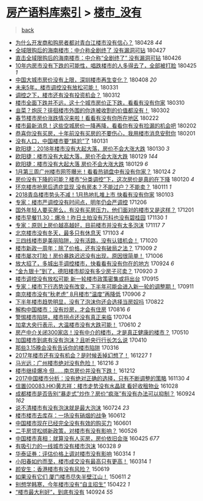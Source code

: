 [房产语料库索引](../../README.md)  > [楼市_没有](楼市_没有.md)
====
> [back](../README.md)

- [为什么开发商和购房者都对青白江楼市没有信心？](http://jkwz.applinzi.com/ittc/7096941329148019722.html#%E4%B8%BA%E4%BB%80%E4%B9%88%E5%BC%80%E5%8F%91%E5%95%86%E5%92%8C%E8%B4%AD%E6%88%BF%E8%80%85%E9%83%BD%E5%AF%B9%E9%9D%92%E7%99%BD%E6%B1%9F%E6%A5%BC%E5%B8%82%E6%B2%A1%E6%9C%89%E4%BF%A1%E5%BF%83%EF%BC%9F) 180428 *44* 
- [全域限购后的海南楼市：中介称全剧终了 没有漏洞可钻](http://jkwz.applinzi.com/ittc/7096577878416425995.html#%E5%85%A8%E5%9F%9F%E9%99%90%E8%B4%AD%E5%90%8E%E7%9A%84%E6%B5%B7%E5%8D%97%E6%A5%BC%E5%B8%82%EF%BC%9A%E4%B8%AD%E4%BB%8B%E7%A7%B0%E5%85%A8%E5%89%A7%E7%BB%88%E4%BA%86+%E6%B2%A1%E6%9C%89%E6%BC%8F%E6%B4%9E%E5%8F%AF%E9%92%BB) 180427  
- [直击全域限购后的海南楼市：中介称“全剧终了”  没有漏洞可钻](http://jkwz.applinzi.com/ittc/7096325496147280913.html#%E7%9B%B4%E5%87%BB%E5%85%A8%E5%9F%9F%E9%99%90%E8%B4%AD%E5%90%8E%E7%9A%84%E6%B5%B7%E5%8D%97%E6%A5%BC%E5%B8%82%EF%BC%9A%E4%B8%AD%E4%BB%8B%E7%A7%B0%E2%80%9C%E5%85%A8%E5%89%A7%E7%BB%88%E4%BA%86%E2%80%9D++%E6%B2%A1%E6%9C%89%E6%BC%8F%E6%B4%9E%E5%8F%AF%E9%92%BB) 180426  
- [10年内房市没有下跌的可能性，唱跌楼市的人多得去了，全部被打脸](http://jkwz.applinzi.com/ittc/7095497061174871056.html#10%E5%B9%B4%E5%86%85%E6%88%BF%E5%B8%82%E6%B2%A1%E6%9C%89%E4%B8%8B%E8%B7%8C%E7%9A%84%E5%8F%AF%E8%83%BD%E6%80%A7%EF%BC%8C%E5%94%B1%E8%B7%8C%E6%A5%BC%E5%B8%82%E7%9A%84%E4%BA%BA%E5%A4%9A%E5%BE%97%E5%8E%BB%E4%BA%86%EF%BC%8C%E5%85%A8%E9%83%A8%E8%A2%AB%E6%89%93%E8%84%B8) 180425 *1* 
- [中国大城市房价没有上限，深圳楼市再生变化？](http://jkwz.applinzi.com/ittc/7089541379049128977.html#%E4%B8%AD%E5%9B%BD%E5%A4%A7%E5%9F%8E%E5%B8%82%E6%88%BF%E4%BB%B7%E6%B2%A1%E6%9C%89%E4%B8%8A%E9%99%90%EF%BC%8C%E6%B7%B1%E5%9C%B3%E6%A5%BC%E5%B8%82%E5%86%8D%E7%94%9F%E5%8F%98%E5%8C%96%EF%BC%9F) 180408 *20* 
- [未来5年，楼市调控没有放松可能！](http://jkwz.applinzi.com/ittc/7086675103016551441.html#%E6%9C%AA%E6%9D%A55%E5%B9%B4%EF%BC%8C%E6%A5%BC%E5%B8%82%E8%B0%83%E6%8E%A7%E6%B2%A1%E6%9C%89%E6%94%BE%E6%9D%BE%E5%8F%AF%E8%83%BD%EF%BC%81) 180331  
- [调控之下，楼市还有没有投资机会？](http://jkwz.applinzi.com/ittc/7079605031412433936.html#%E8%B0%83%E6%8E%A7%E4%B9%8B%E4%B8%8B%EF%BC%8C%E6%A5%BC%E5%B8%82%E8%BF%98%E6%9C%89%E6%B2%A1%E6%9C%89%E6%8A%95%E8%B5%84%E6%9C%BA%E4%BC%9A%EF%BC%9F) 180312  
- [楼市全面下跌并不远，这十个城市房价正下跌，看看有没有你家](http://jkwz.applinzi.com/ittc/7078807535115305990.html#%E6%A5%BC%E5%B8%82%E5%85%A8%E9%9D%A2%E4%B8%8B%E8%B7%8C%E5%B9%B6%E4%B8%8D%E8%BF%9C%EF%BC%8C%E8%BF%99%E5%8D%81%E4%B8%AA%E5%9F%8E%E5%B8%82%E6%88%BF%E4%BB%B7%E6%AD%A3%E4%B8%8B%E8%B7%8C%EF%BC%8C%E7%9C%8B%E7%9C%8B%E6%9C%89%E6%B2%A1%E6%9C%89%E4%BD%A0%E5%AE%B6) 180310  
- [韭菜？炮灰？徘徊楼市外围的你连被收割的价值都没有！](http://jkwz.applinzi.com/ittc/7075832778858169360.html#%E9%9F%AD%E8%8F%9C%EF%BC%9F%E7%82%AE%E7%81%B0%EF%BC%9F%E5%BE%98%E5%BE%8A%E6%A5%BC%E5%B8%82%E5%A4%96%E5%9B%B4%E7%9A%84%E4%BD%A0%E8%BF%9E%E8%A2%AB%E6%94%B6%E5%89%B2%E7%9A%84%E4%BB%B7%E5%80%BC%E9%83%BD%E6%B2%A1%E6%9C%89%EF%BC%81) 180302  
- [春节楼市房价涨跌情况来啦！看看有没有你所在地区](http://jkwz.applinzi.com/ittc/7072966985086665744.html#%E6%98%A5%E8%8A%82%E6%A5%BC%E5%B8%82%E6%88%BF%E4%BB%B7%E6%B6%A8%E8%B7%8C%E6%83%85%E5%86%B5%E6%9D%A5%E5%95%A6%EF%BC%81%E7%9C%8B%E7%9C%8B%E6%9C%89%E6%B2%A1%E6%9C%89%E4%BD%A0%E6%89%80%E5%9C%A8%E5%9C%B0%E5%8C%BA) 180222  
- [楼市最新消息！这些空城房价一降再降，看看你有没有捡漏的机会吧](http://jkwz.applinzi.com/ittc/7065559131472004106.html#%E6%A5%BC%E5%B8%82%E6%9C%80%E6%96%B0%E6%B6%88%E6%81%AF%EF%BC%81%E8%BF%99%E4%BA%9B%E7%A9%BA%E5%9F%8E%E6%88%BF%E4%BB%B7%E4%B8%80%E9%99%8D%E5%86%8D%E9%99%8D%EF%BC%8C%E7%9C%8B%E7%9C%8B%E4%BD%A0%E6%9C%89%E6%B2%A1%E6%9C%89%E6%8D%A1%E6%BC%8F%E7%9A%84%E6%9C%BA%E4%BC%9A%E5%90%A7) 180202  
- [恭喜你没有买房，十年前没有买房的不要伤心，我用楼市消息安慰你](http://jkwz.applinzi.com/ittc/7065059434139485194.html#%E6%81%AD%E5%96%9C%E4%BD%A0%E6%B2%A1%E6%9C%89%E4%B9%B0%E6%88%BF%EF%BC%8C%E5%8D%81%E5%B9%B4%E5%89%8D%E6%B2%A1%E6%9C%89%E4%B9%B0%E6%88%BF%E7%9A%84%E4%B8%8D%E8%A6%81%E4%BC%A4%E5%BF%83%EF%BC%8C%E6%88%91%E7%94%A8%E6%A5%BC%E5%B8%82%E6%B6%88%E6%81%AF%E5%AE%89%E6%85%B0%E4%BD%A0) 180201  
- [没有人口，中国楼市要“尴尬”了](http://jkwz.applinzi.com/ittc/7064692500134888454.html#%E6%B2%A1%E6%9C%89%E4%BA%BA%E5%8F%A3%EF%BC%8C%E4%B8%AD%E5%9B%BD%E6%A5%BC%E5%B8%82%E8%A6%81%E2%80%9C%E5%B0%B4%E5%B0%AC%E2%80%9D%E4%BA%86) 180131  
- [欧阳捷：2018年楼市没有大起大落，房价不会大涨大跌](http://jkwz.applinzi.com/ittc/7064311814454510603.html#%E6%AC%A7%E9%98%B3%E6%8D%B7%EF%BC%9A2018%E5%B9%B4%E6%A5%BC%E5%B8%82%E6%B2%A1%E6%9C%89%E5%A4%A7%E8%B5%B7%E5%A4%A7%E8%90%BD%EF%BC%8C%E6%88%BF%E4%BB%B7%E4%B8%8D%E4%BC%9A%E5%A4%A7%E6%B6%A8%E5%A4%A7%E8%B7%8C) 180130 *3* 
- [欧阳捷：楼市没有大起大落，房价不会大涨大跌](http://jkwz.applinzi.com/ittc/7063959786066805771.html#%E6%AC%A7%E9%98%B3%E6%8D%B7%EF%BC%9A%E6%A5%BC%E5%B8%82%E6%B2%A1%E6%9C%89%E5%A4%A7%E8%B5%B7%E5%A4%A7%E8%90%BD%EF%BC%8C%E6%88%BF%E4%BB%B7%E4%B8%8D%E4%BC%9A%E5%A4%A7%E6%B6%A8%E5%A4%A7%E8%B7%8C) 180129 *144* 
- [欧阳捷：楼市没有大起大落 房价不会大涨大跌](http://jkwz.applinzi.com/ittc/7063925496092296199.html#%E6%AC%A7%E9%98%B3%E6%8D%B7%EF%BC%9A%E6%A5%BC%E5%B8%82%E6%B2%A1%E6%9C%89%E5%A4%A7%E8%B5%B7%E5%A4%A7%E8%90%BD+%E6%88%BF%E4%BB%B7%E4%B8%8D%E4%BC%9A%E5%A4%A7%E6%B6%A8%E5%A4%A7%E8%B7%8C) 180129 *6* 
- [1月第三周广州楼市网签曝光！看看热销盘中有没有你家？](http://jkwz.applinzi.com/ittc/7062045579620647942.html#1%E6%9C%88%E7%AC%AC%E4%B8%89%E5%91%A8%E5%B9%BF%E5%B7%9E%E6%A5%BC%E5%B8%82%E7%BD%91%E7%AD%BE%E6%9B%9D%E5%85%89%EF%BC%81%E7%9C%8B%E7%9C%8B%E7%83%AD%E9%94%80%E7%9B%98%E4%B8%AD%E6%9C%89%E6%B2%A1%E6%9C%89%E4%BD%A0%E5%AE%B6%EF%BC%9F) 180124 *2* 
- [房价没有下降的可能？楼市“分类调控”下，这次房价是真的在下降](http://jkwz.applinzi.com/ittc/7060795987163874314.html#%E6%88%BF%E4%BB%B7%E6%B2%A1%E6%9C%89%E4%B8%8B%E9%99%8D%E7%9A%84%E5%8F%AF%E8%83%BD%EF%BC%9F%E6%A5%BC%E5%B8%82%E2%80%9C%E5%88%86%E7%B1%BB%E8%B0%83%E6%8E%A7%E2%80%9D%E4%B8%8B%EF%BC%8C%E8%BF%99%E6%AC%A1%E6%88%BF%E4%BB%B7%E6%98%AF%E7%9C%9F%E7%9A%84%E5%9C%A8%E4%B8%8B%E9%99%8D) 180120 *4* 
- [环京楼市抢房后遗症显现 没有房本？不能过户？不能卖？](http://jkwz.applinzi.com/ittc/7057365581668287504.html#%E7%8E%AF%E4%BA%AC%E6%A5%BC%E5%B8%82%E6%8A%A2%E6%88%BF%E5%90%8E%E9%81%97%E7%97%87%E6%98%BE%E7%8E%B0+%E6%B2%A1%E6%9C%89%E6%88%BF%E6%9C%AC%EF%BC%9F%E4%B8%8D%E8%83%BD%E8%BF%87%E6%88%B7%EF%BC%9F%E4%B8%8D%E8%83%BD%E5%8D%96%EF%BC%9F) 180111 *1* 
- [2018青岛楼市势头不减！1月热地扎堆上市 快看有没有你家](http://jkwz.applinzi.com/ittc/7054414964939293707.html#2018%E9%9D%92%E5%B2%9B%E6%A5%BC%E5%B8%82%E5%8A%BF%E5%A4%B4%E4%B8%8D%E5%87%8F%EF%BC%811%E6%9C%88%E7%83%AD%E5%9C%B0%E6%89%8E%E5%A0%86%E4%B8%8A%E5%B8%82+%E5%BF%AB%E7%9C%8B%E6%9C%89%E6%B2%A1%E6%9C%89%E4%BD%A0%E5%AE%B6) 180103  
- [专家：楼市严调控没有时间点，明年仍会严调控](http://jkwz.applinzi.com/ittc/7044029144319394576.html#%E4%B8%93%E5%AE%B6%EF%BC%9A%E6%A5%BC%E5%B8%82%E4%B8%A5%E8%B0%83%E6%8E%A7%E6%B2%A1%E6%9C%89%E6%97%B6%E9%97%B4%E7%82%B9%EF%BC%8C%E6%98%8E%E5%B9%B4%E4%BB%8D%E4%BC%9A%E4%B8%A5%E8%B0%83%E6%8E%A7) 171206  
- [国外年轻人要买房么，有没有买房压力，他们面对的楼市又是这样？](http://jkwz.applinzi.com/ittc/7042255185152312337.html#%E5%9B%BD%E5%A4%96%E5%B9%B4%E8%BD%BB%E4%BA%BA%E8%A6%81%E4%B9%B0%E6%88%BF%E4%B9%88%EF%BC%8C%E6%9C%89%E6%B2%A1%E6%9C%89%E4%B9%B0%E6%88%BF%E5%8E%8B%E5%8A%9B%EF%BC%8C%E4%BB%96%E4%BB%AC%E9%9D%A2%E5%AF%B9%E7%9A%84%E6%A5%BC%E5%B8%82%E5%8F%88%E6%98%AF%E8%BF%99%E6%A0%B7%EF%BC%9F) 171201  
- [楼市早餐11.30：爆冷！昨日土拍没有万科也没有碧桂园](http://jkwz.applinzi.com/ittc/7041657510916785168.html#%E6%A5%BC%E5%B8%82%E6%97%A9%E9%A4%9011.30%EF%BC%9A%E7%88%86%E5%86%B7%EF%BC%81%E6%98%A8%E6%97%A5%E5%9C%9F%E6%8B%8D%E6%B2%A1%E6%9C%89%E4%B8%87%E7%A7%91%E4%B9%9F%E6%B2%A1%E6%9C%89%E7%A2%A7%E6%A1%82%E5%9B%AD) 171130 *1* 
- [专家：原则上房价越高越好，目前楼市并没有太多泡沫](http://jkwz.applinzi.com/ittc/7036872998672401424.html#%E4%B8%93%E5%AE%B6%EF%BC%9A%E5%8E%9F%E5%88%99%E4%B8%8A%E6%88%BF%E4%BB%B7%E8%B6%8A%E9%AB%98%E8%B6%8A%E5%A5%BD%EF%BC%8C%E7%9B%AE%E5%89%8D%E6%A5%BC%E5%B8%82%E5%B9%B6%E6%B2%A1%E6%9C%89%E5%A4%AA%E5%A4%9A%E6%B3%A1%E6%B2%AB) 171117 *7* 
- [北京楼市没有冬天，最多只有休息天](http://jkwz.applinzi.com/ittc/7031743758952039441.html#%E5%8C%97%E4%BA%AC%E6%A5%BC%E5%B8%82%E6%B2%A1%E6%9C%89%E5%86%AC%E5%A4%A9%EF%BC%8C%E6%9C%80%E5%A4%9A%E5%8F%AA%E6%9C%89%E4%BC%91%E6%81%AF%E5%A4%A9) 171103 *4* 
- [三四线楼市是美丽陷阱，没有活路，没有认错机会！](http://jkwz.applinzi.com/ittc/7026530544291152912.html#%E4%B8%89%E5%9B%9B%E7%BA%BF%E6%A5%BC%E5%B8%82%E6%98%AF%E7%BE%8E%E4%B8%BD%E9%99%B7%E9%98%B1%EF%BC%8C%E6%B2%A1%E6%9C%89%E6%B4%BB%E8%B7%AF%EF%BC%8C%E6%B2%A1%E6%9C%89%E8%AE%A4%E9%94%99%E6%9C%BA%E4%BC%9A%EF%BC%81) 171020  
- [楼市新政一周年：除了价格，还有没有破局之法？](http://jkwz.applinzi.com/ittc/7022557852277933072.html#%E6%A5%BC%E5%B8%82%E6%96%B0%E6%94%BF%E4%B8%80%E5%91%A8%E5%B9%B4%EF%BC%9A%E9%99%A4%E4%BA%86%E4%BB%B7%E6%A0%BC%EF%BC%8C%E8%BF%98%E6%9C%89%E6%B2%A1%E6%9C%89%E7%A0%B4%E5%B1%80%E4%B9%8B%E6%B3%95%EF%BC%9F) 171009 *2* 
- [楼市屡次打脸！房价暴跌迟迟没有出现，原因很简单！](http://jkwz.applinzi.com/ittc/7021217883424818192.html#%E6%A5%BC%E5%B8%82%E5%B1%A1%E6%AC%A1%E6%89%93%E8%84%B8%EF%BC%81%E6%88%BF%E4%BB%B7%E6%9A%B4%E8%B7%8C%E8%BF%9F%E8%BF%9F%E6%B2%A1%E6%9C%89%E5%87%BA%E7%8E%B0%EF%BC%8C%E5%8E%9F%E5%9B%A0%E5%BE%88%E7%AE%80%E5%8D%95%EF%BC%81) 171006  
- [放大招了，多城出手调控楼市，快看看有没有你在的地方](http://jkwz.applinzi.com/ittc/7016800700779201552.html#%E6%94%BE%E5%A4%A7%E6%8B%9B%E4%BA%86%EF%BC%8C%E5%A4%9A%E5%9F%8E%E5%87%BA%E6%89%8B%E8%B0%83%E6%8E%A7%E6%A5%BC%E5%B8%82%EF%BC%8C%E5%BF%AB%E7%9C%8B%E7%9C%8B%E6%9C%89%E6%B2%A1%E6%9C%89%E4%BD%A0%E5%9C%A8%E7%9A%84%E5%9C%B0%E6%96%B9) 170924 *6* 
- [“金九银十”到了，德阳楼市却没有多少房子可卖？](http://jkwz.applinzi.com/ittc/7015464557525599249.html#%E2%80%9C%E9%87%91%E4%B9%9D%E9%93%B6%E5%8D%81%E2%80%9D%E5%88%B0%E4%BA%86%EF%BC%8C%E5%BE%B7%E9%98%B3%E6%A5%BC%E5%B8%82%E5%8D%B4%E6%B2%A1%E6%9C%89%E5%A4%9A%E5%B0%91%E6%88%BF%E5%AD%90%E5%8F%AF%E5%8D%96%EF%BC%9F) 170920 *3* 
- [楼市调控没有放松可能 新一轮楼市政策密集或将出台](http://jkwz.applinzi.com/ittc/7013487584293159697.html#%E6%A5%BC%E5%B8%82%E8%B0%83%E6%8E%A7%E6%B2%A1%E6%9C%89%E6%94%BE%E6%9D%BE%E5%8F%AF%E8%83%BD+%E6%96%B0%E4%B8%80%E8%BD%AE%E6%A5%BC%E5%B8%82%E6%94%BF%E7%AD%96%E5%AF%86%E9%9B%86%E6%88%96%E5%B0%86%E5%87%BA%E5%8F%B0) 170915  
- [专家：楼市下行态势没有改变，下半年可能会进入新一轮的调整期！](http://jkwz.applinzi.com/ittc/7011985482219783184.html#%E4%B8%93%E5%AE%B6%EF%BC%9A%E6%A5%BC%E5%B8%82%E4%B8%8B%E8%A1%8C%E6%80%81%E5%8A%BF%E6%B2%A1%E6%9C%89%E6%94%B9%E5%8F%98%EF%BC%8C%E4%B8%8B%E5%8D%8A%E5%B9%B4%E5%8F%AF%E8%83%BD%E4%BC%9A%E8%BF%9B%E5%85%A5%E6%96%B0%E4%B8%80%E8%BD%AE%E7%9A%84%E8%B0%83%E6%95%B4%E6%9C%9F%EF%BC%81) 170911  
- [南京楼市没有“秋老虎” 8月楼市“温度”再降低](http://jkwz.applinzi.com/ittc/7010087144666956817.html#%E5%8D%97%E4%BA%AC%E6%A5%BC%E5%B8%82%E6%B2%A1%E6%9C%89%E2%80%9C%E7%A7%8B%E8%80%81%E8%99%8E%E2%80%9D+8%E6%9C%88%E6%A5%BC%E5%B8%82%E2%80%9C%E6%B8%A9%E5%BA%A6%E2%80%9D%E5%86%8D%E9%99%8D%E4%BD%8E) 170906 *2* 
- [下半年楼市趋势明显，没有了泡沫你还会选择当房奴吗](http://jkwz.applinzi.com/ittc/7004645771314725904.html#%E4%B8%8B%E5%8D%8A%E5%B9%B4%E6%A5%BC%E5%B8%82%E8%B6%8B%E5%8A%BF%E6%98%8E%E6%98%BE%EF%BC%8C%E6%B2%A1%E6%9C%89%E4%BA%86%E6%B3%A1%E6%B2%AB%E4%BD%A0%E8%BF%98%E4%BC%9A%E9%80%89%E6%8B%A9%E5%BD%93%E6%88%BF%E5%A5%B4%E5%90%97) 170822  
- [解构中国楼市：没有炒房，才会有住房](http://jkwz.applinzi.com/ittc/7002534700865029137.html#%E8%A7%A3%E6%9E%84%E4%B8%AD%E5%9B%BD%E6%A5%BC%E5%B8%82%EF%BC%9A%E6%B2%A1%E6%9C%89%E7%82%92%E6%88%BF%EF%BC%8C%E6%89%8D%E4%BC%9A%E6%9C%89%E4%BD%8F%E6%88%BF) 170816 *6* 
- [警惕楼市陷阱，楼市拐点还没有真正来临](http://jkwz.applinzi.com/ittc/6986485460799849477.html#%E8%AD%A6%E6%83%95%E6%A5%BC%E5%B8%82%E9%99%B7%E9%98%B1%EF%BC%8C%E6%A5%BC%E5%B8%82%E6%8B%90%E7%82%B9%E8%BF%98%E6%B2%A1%E6%9C%89%E7%9C%9F%E6%AD%A3%E6%9D%A5%E4%B8%B4) 170704  
- [加拿大央行表示，大温楼市没有大跌可能！](http://jkwz.applinzi.com/ittc/6977469041370203141.html#%E5%8A%A0%E6%8B%BF%E5%A4%A7%E5%A4%AE%E8%A1%8C%E8%A1%A8%E7%A4%BA%EF%BC%8C%E5%A4%A7%E6%B8%A9%E6%A5%BC%E5%B8%82%E6%B2%A1%E6%9C%89%E5%A4%A7%E8%B7%8C%E5%8F%AF%E8%83%BD%EF%BC%81) 170610 *2* 
- [房产中介关闭300家店！没有中介的楼市，才是真正健康的楼市？](http://jkwz.applinzi.com/ittc/6966060642258650117.html#%E6%88%BF%E4%BA%A7%E4%B8%AD%E4%BB%8B%E5%85%B3%E9%97%AD300%E5%AE%B6%E5%BA%97%EF%BC%81%E6%B2%A1%E6%9C%89%E4%B8%AD%E4%BB%8B%E7%9A%84%E6%A5%BC%E5%B8%82%EF%BC%8C%E6%89%8D%E6%98%AF%E7%9C%9F%E6%AD%A3%E5%81%A5%E5%BA%B7%E7%9A%84%E6%A5%BC%E5%B8%82%EF%BC%9F) 170510  
- [加国楼市到底有没有泡沫？且听央行行长怎么说](http://jkwz.applinzi.com/ittc/6954876033068172292.html#%E5%8A%A0%E5%9B%BD%E6%A5%BC%E5%B8%82%E5%88%B0%E5%BA%95%E6%9C%89%E6%B2%A1%E6%9C%89%E6%B3%A1%E6%B2%AB%EF%BC%9F%E4%B8%94%E5%90%AC%E5%A4%AE%E8%A1%8C%E8%A1%8C%E9%95%BF%E6%80%8E%E4%B9%88%E8%AF%B4) 170410  
- [那些3.15晚会没有告诉你的楼市陷阱](http://jkwz.applinzi.com/ittc/6945666012493120517.html#%E9%82%A3%E4%BA%9B3.15%E6%99%9A%E4%BC%9A%E6%B2%A1%E6%9C%89%E5%91%8A%E8%AF%89%E4%BD%A0%E7%9A%84%E6%A5%BC%E5%B8%82%E9%99%B7%E9%98%B1) 170316  
- [2017年楼市还有没有机会？是时候丢掉幻想了！](http://jkwz.applinzi.com/ittc/6916239816831534085.html#2017%E5%B9%B4%E6%A5%BC%E5%B8%82%E8%BF%98%E6%9C%89%E6%B2%A1%E6%9C%89%E6%9C%BA%E4%BC%9A%EF%BC%9F%E6%98%AF%E6%97%B6%E5%80%99%E4%B8%A2%E6%8E%89%E5%B9%BB%E6%83%B3%E4%BA%86%EF%BC%81) 161227 *1* 
- [马光远：广州楼市绝对没有危险！](http://jkwz.applinzi.com/ittc/6912321561066734596.html#%E9%A9%AC%E5%85%89%E8%BF%9C%EF%BC%9A%E5%B9%BF%E5%B7%9E%E6%A5%BC%E5%B8%82%E7%BB%9D%E5%AF%B9%E6%B2%A1%E6%9C%89%E5%8D%B1%E9%99%A9%EF%BC%81) 161216 *3* 
- [楼市继续爆冷 但……南京房价并没有下跌！](http://jkwz.applinzi.com/ittc/6910768979252872197.html#%E6%A5%BC%E5%B8%82%E7%BB%A7%E7%BB%AD%E7%88%86%E5%86%B7+%E4%BD%86%E2%80%A6%E2%80%A6%E5%8D%97%E4%BA%AC%E6%88%BF%E4%BB%B7%E5%B9%B6%E6%B2%A1%E6%9C%89%E4%B8%8B%E8%B7%8C%EF%BC%81) 161212  
- [2017中国楼市分析：没有绝对正确的选择，只有不断调整的策略](http://jkwz.applinzi.com/ittc/6906321031051871236.html#2017%E4%B8%AD%E5%9B%BD%E6%A5%BC%E5%B8%82%E5%88%86%E6%9E%90%EF%BC%9A%E6%B2%A1%E6%9C%89%E7%BB%9D%E5%AF%B9%E6%AD%A3%E7%A1%AE%E7%9A%84%E9%80%89%E6%8B%A9%EF%BC%8C%E5%8F%AA%E6%9C%89%E4%B8%8D%E6%96%AD%E8%B0%83%E6%95%B4%E7%9A%84%E7%AD%96%E7%95%A5) 161130 *4* 
- [信置(00083.HK)黄志祥：楼市走势没有水晶球 看好收租物业](http://jkwz.applinzi.com/ittc/6894025323925996548.html#%E4%BF%A1%E7%BD%AE%2800083.HK%29%E9%BB%84%E5%BF%97%E7%A5%A5%EF%BC%9A%E6%A5%BC%E5%B8%82%E8%B5%B0%E5%8A%BF%E6%B2%A1%E6%9C%89%E6%B0%B4%E6%99%B6%E7%90%83+%E7%9C%8B%E5%A5%BD%E6%94%B6%E7%A7%9F%E7%89%A9%E4%B8%9A) 161028  
- [成都楼市是否告别“暴走式”炒作？房价“疯涨”有没有办法可以抑制？](http://jkwz.applinzi.com/ittc/6881525179573863428.html#%E6%88%90%E9%83%BD%E6%A5%BC%E5%B8%82%E6%98%AF%E5%90%A6%E5%91%8A%E5%88%AB%E2%80%9C%E6%9A%B4%E8%B5%B0%E5%BC%8F%E2%80%9D%E7%82%92%E4%BD%9C%EF%BC%9F%E6%88%BF%E4%BB%B7%E2%80%9C%E7%96%AF%E6%B6%A8%E2%80%9D%E6%9C%89%E6%B2%A1%E6%9C%89%E5%8A%9E%E6%B3%95%E5%8F%AF%E4%BB%A5%E6%8A%91%E5%88%B6%EF%BC%9F) 160924 *162* 
- [说不清楼市有没有泡沫就是最大泡沫](http://jkwz.applinzi.com/ittc/6858416095702287364.html#%E8%AF%B4%E4%B8%8D%E6%B8%85%E6%A5%BC%E5%B8%82%E6%9C%89%E6%B2%A1%E6%9C%89%E6%B3%A1%E6%B2%AB%E5%B0%B1%E6%98%AF%E6%9C%80%E5%A4%A7%E6%B3%A1%E6%B2%AB) 160724 *23* 
- [楼市楼市去库存：一场没有硝烟的战争](http://jkwz.applinzi.com/ittc/6842871892826129413.html#%E6%A5%BC%E5%B8%82%E6%A5%BC%E5%B8%82%E5%8E%BB%E5%BA%93%E5%AD%98%EF%BC%9A%E4%B8%80%E5%9C%BA%E6%B2%A1%E6%9C%89%E7%A1%9D%E7%83%9F%E7%9A%84%E6%88%98%E4%BA%89) 160612  
- [中国楼市现在已经完全没有有效的购买力](http://jkwz.applinzi.com/ittc/6838709972011320324.html#%E4%B8%AD%E5%9B%BD%E6%A5%BC%E5%B8%82%E7%8E%B0%E5%9C%A8%E5%B7%B2%E7%BB%8F%E5%AE%8C%E5%85%A8%E6%B2%A1%E6%9C%89%E6%9C%89%E6%95%88%E7%9A%84%E8%B4%AD%E4%B9%B0%E5%8A%9B) 160601  
- [二手房贷松绑新政策，对楼市有没有影响？](http://jkwz.applinzi.com/ittc/6836491267990881284.html#%E4%BA%8C%E6%89%8B%E6%88%BF%E8%B4%B7%E6%9D%BE%E7%BB%91%E6%96%B0%E6%94%BF%E7%AD%96%EF%BC%8C%E5%AF%B9%E6%A5%BC%E5%B8%82%E6%9C%89%E6%B2%A1%E6%9C%89%E5%BD%B1%E5%93%8D%EF%BC%9F) 160526  
- [中国楼市真相：就算没有人买房，房价依旧会涨](http://jkwz.applinzi.com/ittc/6823965567153079301.html#%E4%B8%AD%E5%9B%BD%E6%A5%BC%E5%B8%82%E7%9C%9F%E7%9B%B8%EF%BC%9A%E5%B0%B1%E7%AE%97%E6%B2%A1%E6%9C%89%E4%BA%BA%E4%B9%B0%E6%88%BF%EF%BC%8C%E6%88%BF%E4%BB%B7%E4%BE%9D%E6%97%A7%E4%BC%9A%E6%B6%A8) 160425 *677* 
- [有吸引力的一线城市没有楼市泡沫](http://jkwz.applinzi.com/ittc/6814626355106825221.html#%E6%9C%89%E5%90%B8%E5%BC%95%E5%8A%9B%E7%9A%84%E4%B8%80%E7%BA%BF%E5%9F%8E%E5%B8%82%E6%B2%A1%E6%9C%89%E6%A5%BC%E5%B8%82%E6%B3%A1%E6%B2%AB) 160328 *9* 
- [华泰证券：评估价格上调对楼市没有影响](http://jkwz.applinzi.com/ittc/6809510726985057285.html#%E5%8D%8E%E6%B3%B0%E8%AF%81%E5%88%B8%EF%BC%9A%E8%AF%84%E4%BC%B0%E4%BB%B7%E6%A0%BC%E4%B8%8A%E8%B0%83%E5%AF%B9%E6%A5%BC%E5%B8%82%E6%B2%A1%E6%9C%89%E5%BD%B1%E5%93%8D) 160314 *1* 
- [小阳春如约而至，楼市成交没有最高只有更高！](http://jkwz.applinzi.com/ittc/6809476249122505732.html#%E5%B0%8F%E9%98%B3%E6%98%A5%E5%A6%82%E7%BA%A6%E8%80%8C%E8%87%B3%EF%BC%8C%E6%A5%BC%E5%B8%82%E6%88%90%E4%BA%A4%E6%B2%A1%E6%9C%89%E6%9C%80%E9%AB%98%E5%8F%AA%E6%9C%89%E6%9B%B4%E9%AB%98%EF%BC%81) 160314 *1* 
- [颜安生：香港楼市有没有风险？](http://jkwz.applinzi.com/ittc/547650611422185367.html#%E9%A2%9C%E5%AE%89%E7%94%9F%EF%BC%9A%E9%A6%99%E6%B8%AF%E6%A5%BC%E5%B8%82%E6%9C%89%E6%B2%A1%E6%9C%89%E9%A3%8E%E9%99%A9%EF%BC%9F) 150619  
- [如果没有它们 厦门楼市尽失半壁江山！](http://jkwz.applinzi.com/ittc/547650611413018418.html#%E5%A6%82%E6%9E%9C%E6%B2%A1%E6%9C%89%E5%AE%83%E4%BB%AC+%E5%8E%A6%E9%97%A8%E6%A5%BC%E5%B8%82%E5%B0%BD%E5%A4%B1%E5%8D%8A%E5%A3%81%E6%B1%9F%E5%B1%B1%EF%BC%81) 150611 *2* 
- [别想学韩寒，今年楼市没有“自主招生”](http://jkwz.applinzi.com/ittc/547650611406646931.html#%E5%88%AB%E6%83%B3%E5%AD%A6%E9%9F%A9%E5%AF%92%EF%BC%8C%E4%BB%8A%E5%B9%B4%E6%A5%BC%E5%B8%82%E6%B2%A1%E6%9C%89%E2%80%9C%E8%87%AA%E4%B8%BB%E6%8B%9B%E7%94%9F%E2%80%9D) 150422 *1* 
- [“楼市最大利好”，到底有没有](http://jkwz.applinzi.com/ittc/547650611376793917.html#%E2%80%9C%E6%A5%BC%E5%B8%82%E6%9C%80%E5%A4%A7%E5%88%A9%E5%A5%BD%E2%80%9D%EF%BC%8C%E5%88%B0%E5%BA%95%E6%9C%89%E6%B2%A1%E6%9C%89) 140924 *55* 
